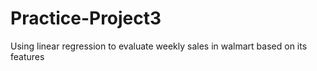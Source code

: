 # Practice-Project3
Using linear regression to evaluate weekly sales in walmart based on its features 
